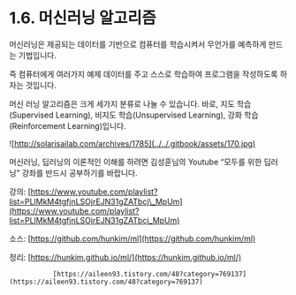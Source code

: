 # 1.6.    머신러닝 알고리즘

  
머신러닝은 제공되는 데이터를 기반으로 컴퓨터를 학습시켜서 무언가를 예측하게 만드는 기법입니다. 

즉 컴퓨터에게 여러가지 예제 데이터를 주고 스스로 학습하여 프로그램을 작성하도록 하자는 것입니다. 

머신 러닝 알고리즘은 크게 세가지 분류로 나눌 수 있습니다. 바로, 지도 학습\(Supervised Learning\), 비지도 학습\(Unsupervised Learning\), 강화 학습\(Reinforcement Learning\)입니다.

![http://solarisailab.com/archives/1785](../../.gitbook/assets/170.jpg)

머신러닝, 딥러닝의 이론적인 이해를 하려면 김성훈님의 Youtube “모두를 위한 딥러닝” 강좌를 반드시 공부하기를 바랍니다.

강의:      [https://www.youtube.com/playlist?list=PLlMkM4tgfjnLSOjrEJN31gZATbcj\_MpUm](https://www.youtube.com/playlist?list=PLlMkM4tgfjnLSOjrEJN31gZATbcj_MpUm)

소스:      [https://github.com/hunkim/ml](https://github.com/hunkim/ml)

정리:      [https://hunkim.github.io/ml/](https://hunkim.github.io/ml/)

               [https://aileen93.tistory.com/48?category=769137](https://aileen93.tistory.com/48?category=769137)

